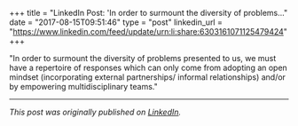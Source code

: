 +++
title = "LinkedIn Post: 'In order to surmount the diversity of problems..."
date = "2017-08-15T09:51:46"
type = "post"
linkedin_url = "https://www.linkedin.com/feed/update/urn:li:share:6303161071125479424"
+++

"In order to surmount the diversity of problems presented to us, we must have a repertoire of responses which can only come from adopting an open mindset (incorporating external partnerships/ informal relationships) and/or by empowering multidisciplinary teams."

---

*This post was originally published on [LinkedIn](https://www.linkedin.com/in/adrianmoreno/recent-activity/all/).*